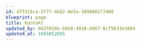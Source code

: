 ```yaml
---
id: 473316ce-3f77-4b82-8e5e-109600277400
blueprint: page
title: Kontakt
updated_by: 0d3f826b-b0b8-4918-b967-0cf5633e3894
updated_at: 1665052695
---
```

